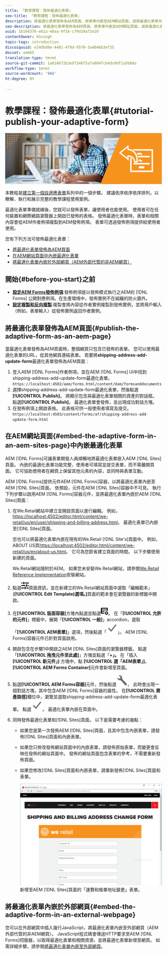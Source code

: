 ```yaml
---
title: 「教學課程：發佈最適化表單」
seo-title: 「教學課程：發佈最適化表單」
description: 將最適化表單發佈為AEM頁面、將表單內嵌至AEM網站頁面，或將最適化表單內嵌至外部網頁
seo-description: 將最適化表單發佈為AEM頁面、將表單內嵌至AEM網站頁面，或將最適化表單內嵌至外部網頁
uuid: 1b164376-e61a-40aa-9f16-c79d24a72e20
contentOwner: khsingh
topic-tags: introduction
discoiquuid: e24dbd0e-4481-4f9d-9570-3a4046b3ef35
docset: aem65
translation-type: tm+mt
source-git-commit: 1a816672b3e97346f5a7a984fcb4dc0df1a5b0da
workflow-type: tm+mt
source-wordcount: '966'
ht-degree: 0%

---
```



# 教學課程：發佈最適化表單{#tutorial-publish-your-adaptive-form}

![](do-not-localize/13-publish-your-adaptive-form-small.png)

本教程是[建立第一個自適應表單](https://helpx.adobe.com/experience-manager/6-3/forms/using/create-your-first-adaptive-form.html)系列中的一個步驟。 建議依序依序依序排列，以瞭解、執行和展示完整的教學課程使用案例。

最適化表單準備就緒後，您就可以發佈表單，讓使用者也能使用。 使用者可在任何裝置和網際網路瀏覽器上開啟已發佈的表格。 發佈最適化表單時，表單和相關內容會從AEM作者例項複製到AEM發佈例項。 表單可透過發佈例項提供給使用者使用。

您有下列方法可發佈最適化表單：

* [將最適化表單發佈為AEM頁面](../../forms/using/publish-your-adaptive-form.md#publish-the-adaptive-form-as-an-aem-page)
* [在AEM網站頁面中內嵌最適化表單](#embed-the-adaptive-form-in-an-aem-sites-page)
* [將最適化表單內嵌於外部網頁（AEM外部代管的非AEM網頁）](../../forms/using/publish-your-adaptive-form.md)

## 開始{#before-you-start}之前

* **[設定AEM Forms發佈例項](https://helpx.adobe.com/experience-manager/6-3/forms/using/installing-configuring-aem-forms-osgi.html)**:發佈例項是以發佈模式執行之AEM的 [!DNL Forms] 公開對應例項。在生產環境中，發佈實例不在組織的防火牆外。
* **[設定複製和反向複製](https://helpx.adobe.com/experience-manager/6-3/help/sites-deploying/replication.html)**:複製會將內容從作者實例複製到發佈實例，並將用戶輸入（例如，表單輸入）從發佈實例返回作者實例。

## 將最適化表單發佈為AEM頁面{#publish-the-adaptive-form-as-an-aem-page}

當最適化表單發佈為AEM頁面時，整個網頁只包含已發佈的表單。 您可以使用最適化表單的URL，從其他網頁連結表單。 若要將&#x200B;**shipping-address-add-update-form**&#x200B;最適化表單發佈為AEM頁面：

1. 登入AEM [!DNL Forms]作者例項，並在AEM [!DNL Forms] UI中找到shipping-address-add-update-form最適化表單。
   `https://localhost:4502/aem/forms.html/content/dam/formsanddocuments`
1. 選擇shipping-address-add-update-form最適化表單，然後點選&#x200B;**[!UICONTROL Publish]**。 將顯示包含與最適化表單相關的資產的對話框。 點選&#x200B;**[!UICONTROL Publish]**。 最適化表單會發佈，並出現成功對話方塊。
1. 在發佈例項上開啟表格。 此表格可供一般使用者填寫及提交。
   `https://localhost:4503/content/forms/af/shipping-address-add-update-form.html`

## 在AEM網站頁面{#embed-the-adaptive-form-in-an-aem-sites-page}中內嵌最適化表單

AEM [!DNL Forms]可讓表單開發人員順暢地將最適化表單嵌入AEM [!DNL Sites]頁面。 內嵌的最適化表單功能完整，使用者可填寫並提交表單，而不需離開頁面。 它可協助使用者在網頁上保留其他元素的內容，並同時與表單互動。

AEM [!DNL Forms]提供元件AEM [!DNL Forms]容器，以將最適化表單內嵌至AEM [!DNL Sites]頁面。 依預設，元件在AEM [!DNL Sites]容器中不可見。 執行下列步驟以啟用AEM [!DNL Forms]容器元件，並將最適化表單內嵌於AEM [!DNL Sites]頁面：

1. 在We.Retail網站中建立並開啟頁面以進行編輯。 例如，[https://localhost:4502/editor.html/content/we-retail/us/en/user/shipping-and-billing-address.html](https://localhost:4502/editor.html/content/we-retail/us/en/user/shipping-and-billing-address.html)。 最適化表單已內嵌至[!DNL Sites]頁面。

   您也可以將最適化表單內嵌在現有的We.Retail [!DNL Site's]頁面中。 例如，ABOUT US頁[https://localhost:4502/editor.html/content/we-retail/us/en/about-us.html](https://localhost:4502/editor.html/content/we-retail/us/en/about-us.html)。 它可為您節省建立頁面的時間。 以下步驟使用新建的頁面。

   We.Retail網站隨附於AEM。 如果您未安裝We.Retail網站，請參閱[We.Retail Reference Implementation](https://helpx.adobe.com/experience-manager/6-3/help/sites-developing/we-retail.html)安裝網站。

1. 點選![properties](assets/properties.png)頁面資訊，並在新建立的We.Retail網站頁面中選取「編輯範本」(**[!UICONTROL Edit Template)選項。]**&#x200B;頁面的範本會在瀏覽器的新標籤中開啟。
1. 在&#x200B;**[!UICONTROL 版面容器]**&#x200B;方塊內點選並點選![feedmanagement](assets/feedmanagement.png)。 在「**[!UICONTROL 允許的元件]**」標籤中，展開「**[!UICONTROL 一般]**」accordion，選取「**[!UICONTROL AEM表單]**」選項，然後點選「![save_icon](assets/save_icon.svg)」。 AEM [!DNL Forms]容器元件已針對頁面啟用。

1. 開啟包含在步驟1中開啟之AEM [!DNL Sites]頁面的瀏覽器標籤。 點選「**[!UICONTROL 拖曳元件至此處]**」方塊並點選「**+」。** 在「插入 **[!UICONTROL 新元件」]** 方塊中，點 **[!UICONTROL 選「AEM表單」]**。**[!UICONTROL AEM Forms Container]**&#x200B;元件會新增至頁面。
1. 點選&#x200B;**[!UICONTROL AEM Forms容器]**&#x200B;元件，然後點選![configure-icon](assets/configure-icon.svg)。 此時會出現一個對話方塊，其中包含AEM [!DNL Forms]容器的屬性。 在&#x200B;**[!UICONTROL 資產路徑]**&#x200B;欄位中，瀏覽並選取shipping-address-add-update-form最適化表單。 點選![save_icon](assets/save_icon.svg)。 最適化表單內嵌在頁面中。
1. 同時發佈最適化表單和[!DNL Sites]頁面。 以下是需要考慮的幾點：

   * 如果您是第一次發佈AEM [!DNL Sites]頁面，且其中包含內嵌表單，請發佈[!DNL Sites]頁面和內嵌表單。
   * 如果您只修改發佈網站頁面中的內嵌表單，請發佈原始表單，而變更會反映在發佈的網站頁面中。 發佈的網站頁面包含表單的參考，不需要重新發佈頁面。
   * 如果您修改[!DNL Sites]頁面和內嵌表單，請重新發佈[!DNL Sites]頁面和表單。

      ![embed-in-aem-sites](assets/embed-in-aem-sites.png)
   新增至AEM [!DNL Sites]頁面的「運費和帳單地址變更」表單。

## 將最適化表單內嵌於外部網頁{#embed-the-adaptive-form-in-an-external-webpage}

您可以在外部網頁中插入幾行JavaScript，將最適化表單內嵌至外部網頁（AEM外部代管的非AEM網頁）。 JavaScript程式碼會傳送HTTP要求至AEM [!DNL Forms]伺服器，以取得最適化表單和相關資源，並將最適化表單新增至網頁。 如需詳細步驟，請參閱[將最適化表單內嵌至外部網頁](/help/forms/using/embed-adaptive-form-external-web-page.md)。
